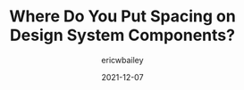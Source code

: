 ---
author: ericwbailey
date: 2021-12-07
permalink: false
tags:
  - design-systems
  - components
  - design
  - spacing
target_url: https://ericwbailey.design/writing/where-do-you-put-spacing-on-design-system-components/
title: Where Do You Put Spacing on Design System Components?
---